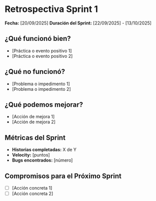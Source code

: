 # Retrospectiva Sprint 1

**Fecha:** [20/09/2025]
**Duración del Sprint:** [22/09/2025] - [13/10/2025]

## ¿Qué funcionó bien?
- [Práctica o evento positivo 1]
- [Práctica o evento positivo 2]

## ¿Qué no funcionó?
- [Problema o impedimento 1]
- [Problema o impedimento 2]

## ¿Qué podemos mejorar?
- [Acción de mejora 1]
- [Acción de mejora 2]

## Métricas del Sprint
- **Historias completadas:** X de Y
- **Velocity:** [puntos]
- **Bugs encontrados:** [número]

## Compromisos para el Próximo Sprint
- [ ] [Acción concreta 1]
- [ ] [Acción concreta 2]

